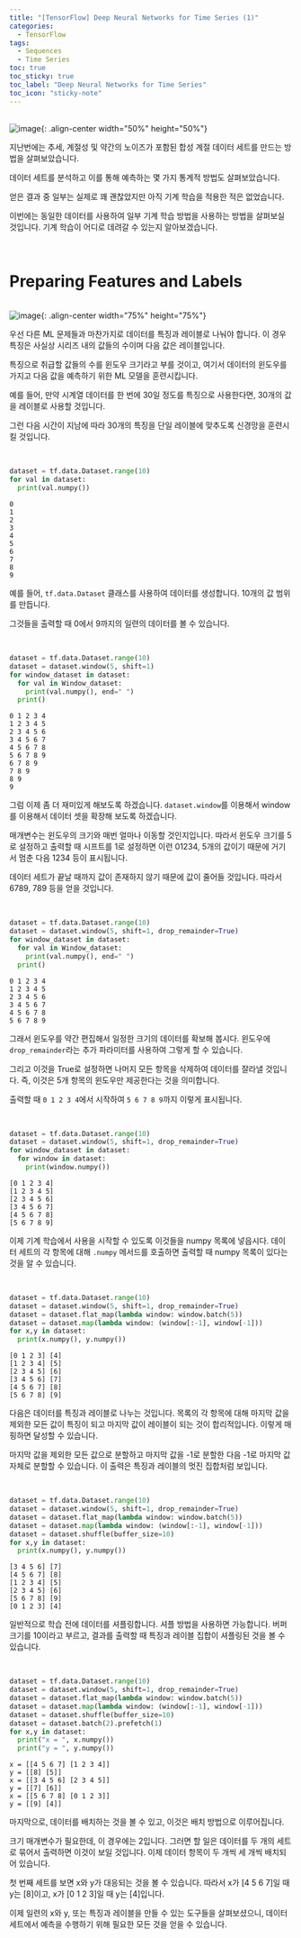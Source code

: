 ```yaml
---
title: "[TensorFlow] Deep Neural Networks for Time Series (1)"
categories:
  - TensorFlow
tags:
  - Sequences
  - Time Series
toc: true
toc_sticky: true
toc_label: "Deep Neural Networks for Time Series"
toc_icon: "sticky-note"
---
```


<br>![image](https://github.com/leechanwoo-kor/leechanwoo-kor.github.io/assets/55765292/141bbde2-afa6-4d8c-ac8a-50c7d70e8757){: .align-center width="50%" height="50%"}<br>

지난번에는 추세, 계절성 및 약간의 노이즈가 포함된 합성 계절 데이터 세트를 만드는 방법을 살펴보았습니다.

데이터 세트를 분석하고 이를 통해 예측하는 몇 가지 통계적 방법도 살펴보았습니다.

얻은 결과 중 일부는 실제로 꽤 괜찮았지만 아직 기계 학습을 적용한 적은 없었습니다.

이번에는 동일한 데이터를 사용하여 일부 기계 학습 방법을 사용하는 방법을 살펴보실 것입니다. 기계 학습이 어디로 데려갈 수 있는지 알아보겠습니다.

<br>

# Preparing Features and Labels

<br>![image](https://github.com/leechanwoo-kor/leechanwoo-kor.github.io/assets/55765292/89922764-7eb6-45c1-95fe-7f89ca266708){: .align-center width="75%" height="75%"}<br>

우선 다른 ML 문제들과 마찬가지로 데이터를 특징과 레이블로 나눠야 합니다. 이 경우 특징은 사실상 시리즈 내의 값들의 수이며 다음 값은 레이블입니다.

특징으로 취급할 값들의 수를 윈도우 크기라고 부를 것이고, 여기서 데이터의 윈도우를 가지고 다음 값을 예측하기 위한 ML 모델을 훈련시킵니다.

예를 들어, 만약 시계열 데이터를 한 번에 30일 정도를 특징으로 사용한다면, 30개의 값을 레이블로 사용할 것입니다.

그런 다음 시간이 지남에 따라 30개의 특징을 단일 레이블에 맞추도록 신경망을 훈련시킬 것입니다.

<br>

```python
dataset = tf.data.Dataset.range(10)
for val in dataset:
  print(val.numpy())
```

```
0
1
2
3
4
5
6
7
8
9
```

예를 들어, `tf.data.Dataset` 클래스를 사용하여 데이터를 생성합니다. 10개의 값 범위를 만듭니다.

그것들을 출력할 때 0에서 9까지의 일련의 데이터를 볼 수 있습니다.

<br>

```python
dataset = tf.data.Dataset.range(10)
dataset = dataset.window(5, shift=1)
for window_dataset in dataset:
  for val in Window_dataset:
    print(val.numpy(), end=" ")
  print()
```

```
0 1 2 3 4
1 2 3 4 5
2 3 4 5 6
3 4 5 6 7
4 5 6 7 8
5 6 7 8 9
6 7 8 9
7 8 9
8 9
9
```

그럼 이제 좀 더 재미있게 해보도록 하겠습니다. `dataset.window`를 이용해서 window를 이용해서 데이터 셋을 확장해 보도록 하겠습니다.

매개변수는 윈도우의 크기와 매번 얼마나 이동할 것인지입니다. 따라서 윈도우 크기를 5로 설정하고 출력할 때 시프트를 1로 설정하면 이런 01234, 5개의 값이기 때문에 거기서 멈춘 다음 1234 등이 표시됩니다.

데이터 세트가 끝날 때까지 값이 존재하지 않기 때문에 값이 줄어들 것입니다. 따라서 6789, 789 등을 얻을 것입니다.

<br>

```python
dataset = tf.data.Dataset.range(10)
dataset = dataset.window(5, shift=1, drop_remainder=True)
for window_dataset in dataset:
  for val in Window_dataset:
    print(val.numpy(), end=" ")
  print()
```

```
0 1 2 3 4
1 2 3 4 5
2 3 4 5 6
3 4 5 6 7
4 5 6 7 8
5 6 7 8 9
```

그래서 윈도우를 약간 편집해서 일정한 크기의 데이터를 확보해 봅시다. 윈도우에 `drop_remainder`라는 추가 파라미터를 사용하여 그렇게 할 수 있습니다.

그리고 이것을 True로 설정하면 나머지 모든 항목을 삭제하여 데이터를 잘라낼 것입니다. 즉, 이것은 5개 항목의 윈도우만 제공한다는 것을 의미합니다.

출력할 때 `0 1 2 3 4`에서 시작하여 `5 6 7 8 9`까지 이렇게 표시됩니다.

<br>

```python
dataset = tf.data.Dataset.range(10)
dataset = dataset.window(5, shift=1, drop_remainder=True)
for window_dataset in dataset:
  for window in dataset:
    print(window.numpy())
```

```
[0 1 2 3 4]
[1 2 3 4 5]
[2 3 4 5 6]
[3 4 5 6 7]
[4 5 6 7 8]
[5 6 7 8 9]
```

이제 기계 학습에서 사용을 시작할 수 있도록 이것들을 numpy 목록에 넣읍시다. 데이터 세트의 각 항목에 대해 `.numpy` 메서드를 호출하면 출력할 때 numpy 목록이 있다는 것을 알 수 있습니다.

<br>

```python
dataset = tf.data.Dataset.range(10)
dataset = dataset.window(5, shift=1, drop_remainder=True)
dataset = dataset.flat_map(lambda window: window.batch(5))
dataset = dataset.map(lambda window: (window[:-1], window[-1]))
for x,y in dataset:
  print(x.numpy(), y.numpy())
```

```
[0 1 2 3] [4]
[1 2 3 4] [5]
[2 3 4 5] [6]
[3 4 5 6] [7]
[4 5 6 7] [8]
[5 6 7 8] [9]
```

다음은 데이터를 특징과 레이블로 나누는 것입니다. 목록의 각 항목에 대해 마지막 값을 제외한 모든 값이 특징이 되고 마지막 값이 레이블이 되는 것이 합리적입니다. 이렇게 매핑하면 달성할 수 있습니다.

마지막 값을 제외한 모든 값으로 분할하고 마지막 값을 -1로 분할한 다음 -1로 마지막 값 자체로 분할할 수 있습니다. 이 출력은 특징과 레이블의 멋진 집합처럼 보입니다.

<br>

```python
dataset = tf.data.Dataset.range(10)
dataset = dataset.window(5, shift=1, drop_remainder=True)
dataset = dataset.flat_map(lambda window: window.batch(5))
dataset = dataset.map(lambda window: (window[:-1], window[-1]))
dataset = dataset.shuffle(buffer_size=10)
for x,y in dataset:
  print(x.numpy(), y.numpy())
```

```
[3 4 5 6] [7]
[4 5 6 7] [8]
[1 2 3 4] [5]
[2 3 4 5] [6]
[5 6 7 8] [9]
[0 1 2 3] [4]
```

일반적으로 학습 전에 데이터를 셔플링합니다. 셔플 방법을 사용하면 가능합니다. 버퍼 크기를 10이라고 부르고, 결과를 출력할 때 특징과 레이블 집합이 셔플링된 것을 볼 수 있습니다.

<br>

```python
dataset = tf.data.Dataset.range(10)
dataset = dataset.window(5, shift=1, drop_remainder=True)
dataset = dataset.flat_map(lambda window: window.batch(5))
dataset = dataset.map(lambda window: (window[:-1], window[-1]))
dataset = dataset.shuffle(buffer_size=10)
dataset = dataset.batch(2).prefetch(1)
for x,y in dataset:
  print("x = ", x.numpy())
  print("y = ", y.numpy())
```

```
x = [[4 5 6 7] [1 2 3 4]]
y = [[8] [5]]
x = [[3 4 5 6] [2 3 4 5]]
y = [[7] [6]]
x = [[5 6 7 8] [0 1 2 3]]
y = [[9] [4]]
```

마지막으로, 데이터를 배치하는 것을 볼 수 있고, 이것은 배치 방법으로 이루어집니다.

크기 매개변수가 필요한데, 이 경우에는 2입니다. 그러면 할 일은 데이터를 두 개의 세트로 묶어서 출력하면 이것이 보일 것입니다. 이제 데이터 항목이 두 개씩 세 개씩 배치되어 있습니다.

첫 번째 세트를 보면 x와 y가 대응되는 것을 볼 수 있습니다. 따라서 x가 [4 5 6 7]일 때 y는 [8]이고, x가 [0 1 2 3]일 때 y는 [4]입니다.

이제 일련의 x와 y, 또는 특징과 레이블을 만들 수 있는 도구들을 살펴보셨으니, 데이터 세트에서 예측을 수행하기 위해 필요한 모든 것을 얻을 수 있습니다.
